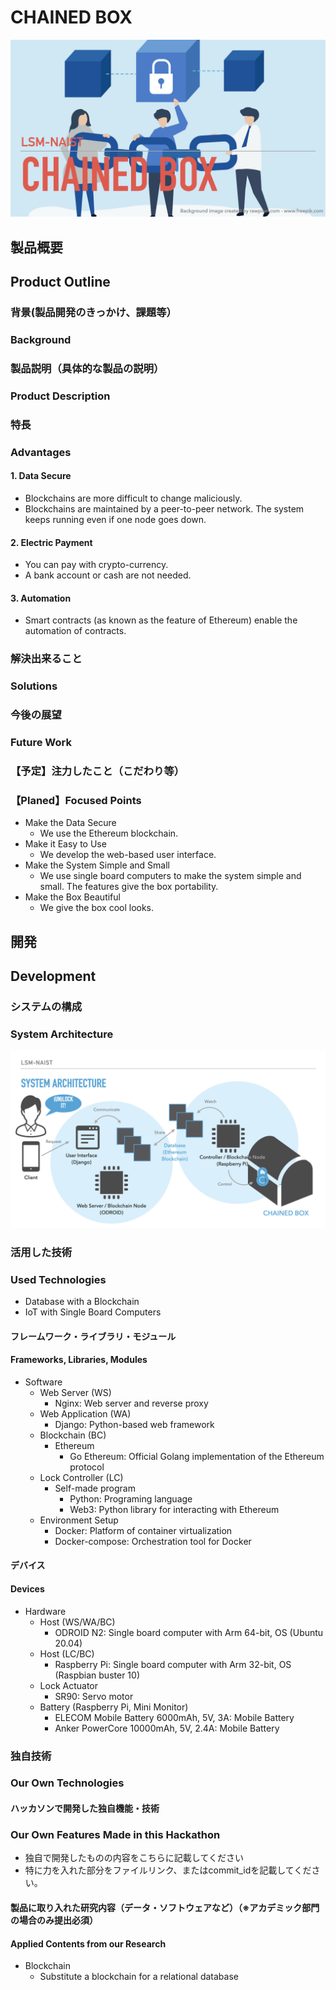 # CHAINED BOX

<!-- [![IMAGE ALT TEXT HERE](https://jphacks.com/wp-content/uploads/2020/09/JPHACKS2020_ogp.jpg)](https://www.youtube.com/watch?v=G5rULR53uMk) -->

![eye-catching](./docs/eye-catching.jpeg)

## 製品概要
## Product Outline
### 背景(製品開発のきっかけ、課題等）
### Background

### 製品説明（具体的な製品の説明）
### Product Description
### 特長
### Advantages
#### 1. Data Secure
- Blockchains are more difficult to change maliciously. 
- Blockchains are maintained by a peer-to-peer network. The system keeps running even if one node goes down. 
#### 2. Electric Payment
- You can pay with crypto-currency.
- A bank account or cash are not needed.
#### 3. Automation
- Smart contracts (as known as the feature of Ethereum) enable the automation of contracts.

### 解決出来ること
### Solutions
### 今後の展望
### Future Work
### 【予定】注力したこと（こだわり等）
### 【Planed】Focused Points
* Make the Data Secure
    - We use the Ethereum blockchain. 
* Make it Easy to Use
    - We develop the web-based user interface.
* Make the System Simple and Small
    - We use single board computers to make the system simple and small. The features give the box portability.
* Make the Box Beautiful
    - We give the box cool looks.

## 開発
## Development
### システムの構成
### System Architecture
![architecture](./docs/architecture.jpeg)

### 活用した技術
### Used Technologies
* Database with a Blockchain
* IoT with Single Board Computers

#### フレームワーク・ライブラリ・モジュール
#### Frameworks, Libraries, Modules
* Software
    - Web Server (WS)
        - Nginx: Web server and reverse proxy
    - Web Application (WA)
        - Django: Python-based web framework
    - Blockchain (BC)
        - Ethereum
            - Go Ethereum: Official Golang implementation of the Ethereum protocol
    - Lock Controller (LC)
        - Self-made program
            - Python: Programing language
            - Web3: Python library for interacting with Ethereum
    - Environment Setup
        - Docker: Platform of container virtualization
        - Docker-compose: Orchestration tool for Docker

#### デバイス
#### Devices
* Hardware
    - Host (WS/WA/BC)
        - ODROID N2: Single board computer with Arm 64-bit, OS (Ubuntu 20.04)
    - Host (LC/BC)
        - Raspberry Pi: Single board computer with Arm 32-bit, OS (Raspbian buster 10)
    - Lock Actuator
        - SR90: Servo motor
    - Battery (Raspberry Pi, Mini Monitor)
        - ELECOM Mobile Battery 6000mAh, 5V, 3A: Mobile Battery
        - Anker PowerCore 10000mAh, 5V, 2.4A: Mobile Battery

### 独自技術 
### Our Own Technologies
#### ハッカソンで開発した独自機能・技術
### Our Own Features Made in this Hackathon
* 独自で開発したものの内容をこちらに記載してください
* 特に力を入れた部分をファイルリンク、またはcommit_idを記載してください。

#### 製品に取り入れた研究内容（データ・ソフトウェアなど）（※アカデミック部門の場合のみ提出必須）
#### Applied Contents from our Research
* Blockchain
    - Substitute  a blockchain for a relational database
